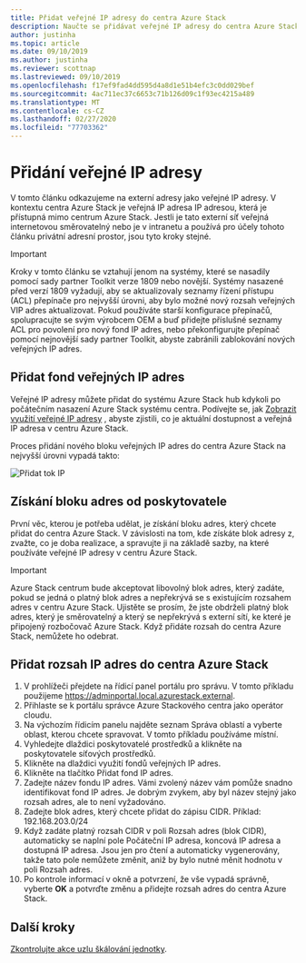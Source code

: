 ```yaml
---
title: Přidat veřejné IP adresy do centra Azure Stack
description: Naučte se přidávat veřejné IP adresy do centra Azure Stack.
author: justinha
ms.topic: article
ms.date: 09/10/2019
ms.author: justinha
ms.reviewer: scottnap
ms.lastreviewed: 09/10/2019
ms.openlocfilehash: f17ef9fad4dd595d4a8d1e51b4efc3c0dd029bef
ms.sourcegitcommit: 4ac711ec37c6653c71b126d09c1f93ec4215a489
ms.translationtype: MT
ms.contentlocale: cs-CZ
ms.lasthandoff: 02/27/2020
ms.locfileid: "77703362"
---
```

# <a name="add-public-ip-addresses"></a>Přidání veřejné IP adresy

V tomto článku odkazujeme na externí adresy jako veřejné IP adresy. V kontextu centra Azure Stack je veřejná IP adresa IP adresou, která je přístupná mimo centrum Azure Stack. Jestli je tato externí síť veřejná internetovou směrovatelný nebo je v intranetu a používá pro účely tohoto článku privátní adresní prostor, jsou tyto kroky stejné.

> [!IMPORTANT]
> Kroky v tomto článku se vztahují jenom na systémy, které se nasadily pomocí sady partner Toolkit verze 1809 nebo novější. Systémy nasazené před verzí 1809 vyžadují, aby se aktualizovaly seznamy řízení přístupu (ACL) přepínače pro nejvyšší úrovni, aby bylo možné nový rozsah veřejných VIP adres aktualizovat. Pokud používáte starší konfigurace přepínačů, spolupracujte se svým výrobcem OEM a buď přidejte příslušné seznamy ACL pro povolení pro nový fond IP adres, nebo překonfigurujte přepínač pomocí nejnovější sady partner Toolkit, abyste zabránili zablokování nových veřejných IP adres.

## <a name="add-a-public-ip-address-pool"></a>Přidat fond veřejných IP adres
Veřejné IP adresy můžete přidat do systému Azure Stack hub kdykoli po počátečním nasazení Azure Stack systému centra. Podívejte se, jak [Zobrazit využití veřejné IP adresy](azure-stack-viewing-public-ip-address-consumption.md) , abyste zjistili, co je aktuální dostupnost a veřejná IP adresa v centru Azure Stack.

Proces přidání nového bloku veřejných IP adres do centra Azure Stack na nejvyšší úrovni vypadá takto:

 ![Přidat tok IP](media/azure-stack-add-ips/flow.PNG)

## <a name="obtain-the-address-block-from-your-provider"></a>Získání bloku adres od poskytovatele
První věc, kterou je potřeba udělat, je získání bloku adres, který chcete přidat do centra Azure Stack. V závislosti na tom, kde získáte blok adresy z, zvažte, co je doba realizace, a spravujte ji na základě sazby, na které používáte veřejné IP adresy v centru Azure Stack.

> [!IMPORTANT]
> Azure Stack centrum bude akceptovat libovolný blok adres, který zadáte, pokud se jedná o platný blok adres a nepřekrývá se s existujícím rozsahem adres v centru Azure Stack. Ujistěte se prosím, že jste obdrželi platný blok adres, který je směrovatelný a který se nepřekrývá s externí sítí, ke které je připojený rozbočovač Azure Stack. Když přidáte rozsah do centra Azure Stack, nemůžete ho odebrat.

## <a name="add-the-ip-address-range-to-azure-stack-hub"></a>Přidat rozsah IP adres do centra Azure Stack

1. V prohlížeči přejdete na řídicí panel portálu pro správu. V tomto příkladu použijeme https://adminportal.local.azurestack.external.
2. Přihlaste se k portálu správce Azure Stackového centra jako operátor cloudu.
3. Na výchozím řídicím panelu najděte seznam Správa oblastí a vyberte oblast, kterou chcete spravovat. V tomto příkladu používáme místní.
4. Vyhledejte dlaždici poskytovatelé prostředků a klikněte na poskytovatele síťových prostředků.
5. Klikněte na dlaždici využití fondů veřejných IP adres.
6. Klikněte na tlačítko Přidat fond IP adres.
7. Zadejte název fondu IP adres. Vámi zvolený název vám pomůže snadno identifikovat fond IP adres. Je dobrým zvykem, aby byl název stejný jako rozsah adres, ale to není vyžadováno.
8. Zadejte blok adres, který chcete přidat do zápisu CIDR. Příklad: 192.168.203.0/24
9. Když zadáte platný rozsah CIDR v poli Rozsah adres (blok CIDR), automaticky se naplní pole Počáteční IP adresa, koncová IP adresa a dostupná IP adresa. Jsou jen pro čtení a automaticky vygenerovány, takže tato pole nemůžete změnit, aniž by bylo nutné měnit hodnotu v poli Rozsah adres.
10. Po kontrole informací v okně a potvrzení, že vše vypadá správně, vyberte **OK** a potvrďte změnu a přidejte rozsah adres do centra Azure Stack.


## <a name="next-steps"></a>Další kroky 
[Zkontrolujte akce uzlu škálování jednotky](azure-stack-node-actions.md).
